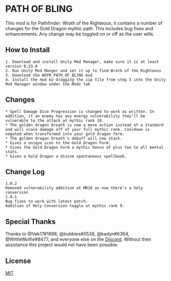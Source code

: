 # PATH OF BLING

This mod is for Pathfinder: Wrath of the Righteous, it contains a number of changes for the Gold Dragon mythic path. This includes bug fixes and enhancements.
Any change may be toggled on or off as the user wills.

## How to Install

```
1. Download and install Unity Mod Manager, make sure it is at least version 0.23.0
2. Run Unity Mod Manger and set it up to find Wrath of the Righteous
3. Download the WOTR_PATH_OF_BLING mod
4. Install the mod by dragging the zip file from step 3 into the Unity Mod Manager window under the Mods tab
```
## Changes
```
* Spell Damage Dice Progression is changed to work as written. In addition, if an enemy has any energy vulnerability they'll be vulnerable to the attack at mythic rank 10.
* The golden dragon breath is now a move action instead of a standard and will scale damage off of your full mythic rank. Cooldown is negated when transformed into your gold dragon form.
* The golden dragon breath's debuff will now stack.
* Gives a unique icon to the Gold Dragon Form.
* Gives the Gold Dragon Form a mythic bonus of plus two to all mental stats.
* Gives a Gold Dragon a divine spontaneous spellbook.
```
## Change Log
```
1.0.2
Removed vulnerability addition at MR10 as now there's a holy conversion
1.0.1
Bug fixes to work with latest patch.
Addition of Holy Conversion toggle at mythic rank 9.
```

## Special Thanks
Thanks to @Vek17#1898, @bubbles#0538, @kadyn#6364, @WittleWolfie#8477, and everyone else on the [Discord](https://discord.gg/owlcat). Without their assistance this project would not have been possible.


## License
[MIT](https://choosealicense.com/licenses/mit/)
